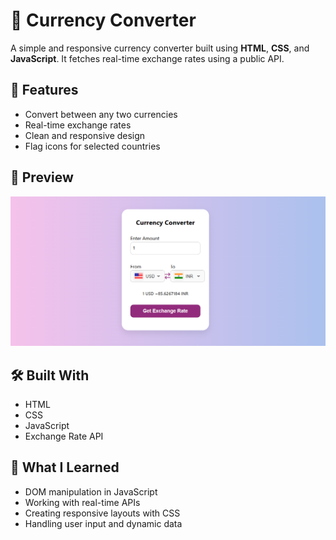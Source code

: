 # 💱 Currency Converter

A simple and responsive currency converter built using **HTML**, **CSS**, and **JavaScript**. It fetches real-time exchange rates using a public API.

## 🌟 Features

- Convert between any two currencies
- Real-time exchange rates
- Clean and responsive design
- Flag icons for selected countries

## 📸 Preview

![Currency Converter Screenshot](./screenshot.png)


## 🛠️ Built With

- HTML
- CSS
- JavaScript
- Exchange Rate API

## 🧠 What I Learned

- DOM manipulation in JavaScript
- Working with real-time APIs
- Creating responsive layouts with CSS
- Handling user input and dynamic data


